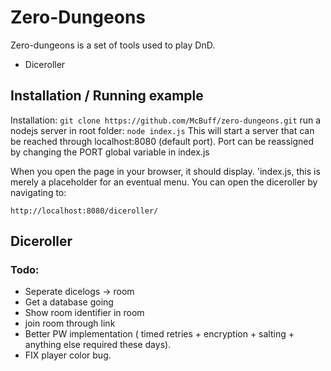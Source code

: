 # Zero-Dungeons
Zero-dungeons is a set of tools used to play DnD.
- Diceroller

## Installation / Running example
Installation: `git clone https://github.com/McBuff/zero-dungeons.git`
run a nodejs server in root folder: `node index.js`
This will start a server that can be reached through localhost:8080  (default port).
Port can be reassigned by changing the PORT global variable in index.js

When you open the page in your browser, it should display. 'index.js, this is merely a placeholder for an eventual menu.
You can open the diceroller by navigating to:

    http://localhost:8080/diceroller/


## Diceroller
### Todo:
- Seperate dicelogs -> room
- Get a database going
- Show room identifier in room
- join room through link
- Better PW implementation ( timed retries  + encryption + salting  + anything else required these days).
- FIX player color bug.
